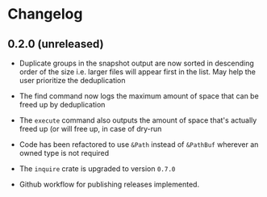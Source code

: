 Changelog
=========

0.2.0 (unreleased)
------------------

- Duplicate groups in the snapshot output are now sorted in descending
  order of the size i.e. larger files will appear first in the
  list. May help the user prioritize the deduplication

- The find command now logs the maximum amount of space that can be
  freed up by deduplication

- The `execute` command also outputs the amount of space that's
  actually freed up (or will free up, in case of dry-run

- Code has been refactored to use `&Path` instead of `&PathBuf`
  wherever an owned type is not required

- The `inquire` crate is upgraded to version `0.7.0`

- Github workflow for publishing releases implemented.
